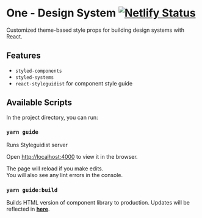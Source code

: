 # One - Design System [![Netlify Status](https://api.netlify.com/api/v1/badges/65d4517b-d01a-4aba-8ee5-bfc299f16755/deploy-status)](https://app.netlify.com/sites/binh-component-library/deploys)

Customized theme-based style props for building design systems with React.

## Features

- `styled-components`
- `styled-systems`
- `react-styleguidist` for component style guide

## Available Scripts

In the project directory, you can run:

### `yarn guide`

Runs Styleguidist server

Open [http://localhost:4000](http://localhost:4000) to view it in the browser.

The page will reload if you make edits.<br>
You will also see any lint errors in the console.

### `yarn guide:build`

Builds HTML version of component library to production. Updates will be reflected in **[here](https://binh-component-library.netlify.com/)**.
